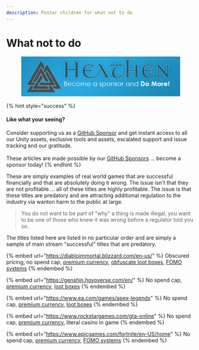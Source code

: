 ```yaml
---
description: Poster children for what not to do
---
```


# What not to do

<figure><img src="../../../.gitbook/assets/512x128 Sponsor Banner.png" alt="Become a sponsor and Do More"><figcaption></figcaption></figure>

{% hint style="success" %}
#### Like what your seeing?

Consider supporting us as a [GitHub Sponsor](../../../become-a-sponsor/) and get instant access to all our Unity assets, exclusive tools and assets, escalated support and issue tracking and our gratitude.\
\
These articles are made possible by our [GitHub Sponsors](https://github.com/sponsors/heathen-engineering) ... become a sponsor today!
{% endhint %}

These are simply examples of real world games that are successful financially and that are absolutely doing it wrong. The issue isn't that they are not profitable ... all of these titles are highly profitable. The issue is that these titles are predatory and are attracting additional regulation to the industry via wanton harm to the public at large.

> You do not want to be part of "why" a thing is made illegal, you want to be one of those who knew it was wrong before a regulator told you so.

The titles listed here are listed in no particular order and are simply a sample of main stream "successful" titles that are predatory.

{% embed url="https://diabloimmortal.blizzard.com/en-us/" %}
Obscured pricing, no spend cap, [premium currency](tools/premium-currency.md), [obfuscate loot boxes](tools/surprise-mechanics.md), [FOMO systems](tools/fear-of-missing-out-fomo.md)
{% endembed %}

{% embed url="https://genshin.hoyoverse.com/en/" %}
No spend cap, [premium currency](tools/premium-currency.md), [loot boxes](tools/surprise-mechanics.md#introduction)
{% endembed %}

{% embed url="https://www.ea.com/games/apex-legends" %}
No spend cap, [premium currency](tools/premium-currency.md), [loot boxes](tools/surprise-mechanics.md#introduction)
{% endembed %}

{% embed url="https://www.rockstargames.com/gta-online" %}
No spend cap, [premium currency](tools/premium-currency.md), literal casino in game
{% endembed %}

{% embed url="https://www.epicgames.com/fortnite/en-US/home" %}
No spend cap, [premium currency](tools/premium-currency.md), [FOMO systems](tools/fear-of-missing-out-fomo.md)
{% endembed %}
